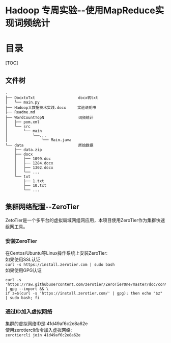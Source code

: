 # Hadoop 专周实验--使用MapReduce实现词频统计

# 目录
[TOC]

## 文件树
```
.
├── DocxtoTxt                   docx转txt
│   └── main.py
├── Hadoop大数据技术实践.docx     实验说明书
├── Readme.md
├── WordCountTopN               词频统计
│   ├── pom.xml
│   └── src
│       └── main
│           └──...
│               └── Main.java
└── data                        原始数据
    ├── data.zip
    ├── docx
    │   ├── 1099.doc
    │   ├── 1284.docx
    │   ├── 1302.docx
    │   └── ...
    └── txt
        ├── 1.txt
        ├── 10.txt
        └── ...
```

## 集群网络配置--ZeroTier
ZetoTier是一个多平台的虚拟局域网组网应用，本项目使用ZeroTier作为集群快速组网工具。

### 安装ZeroTier
在Centos/Ubuntu等Linux操作系统上安装ZeroTier:    
如果使用SSL认证    
``` curl -s https://install.zerotier.com | sudo bash ```    
如果使用GPG认证    
``` 
curl -s 'https://raw.githubusercontent.com/zerotier/ZeroTierOne/master/doc/contact%40zerotier.com.gpg' | gpg --import && \  
if z=$(curl -s 'https://install.zerotier.com/' | gpg); then echo "$z" | sudo bash; fi
```

### 通过ID加入虚拟网络
集群的虚拟网络ID是:41d49af6c2e8a62e    
使用zerotiercli命令加入虚拟网络:    
``` zerotiercli join 41d49af6c2e8a62e ```

##
